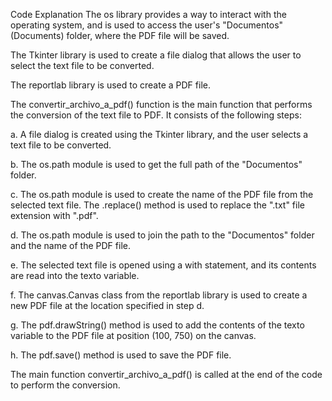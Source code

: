 Code Explanation
The os library provides a way to interact with the operating system, and is used to access the user's "Documentos" (Documents) folder, where the PDF file will be saved.

The Tkinter library is used to create a file dialog that allows the user to select the text file to be converted.

The reportlab library is used to create a PDF file.

The convertir_archivo_a_pdf() function is the main function that performs the conversion of the text file to PDF. It consists of the following steps:

a. A file dialog is created using the Tkinter library, and the user selects a text file to be converted.

b. The os.path module is used to get the full path of the "Documentos" folder.

c. The os.path module is used to create the name of the PDF file from the selected text file. The .replace() method is used to replace the ".txt" file extension with ".pdf".

d. The os.path module is used to join the path to the "Documentos" folder and the name of the PDF file.

e. The selected text file is opened using a with statement, and its contents are read into the texto variable.

f. The canvas.Canvas class from the reportlab library is used to create a new PDF file at the location specified in step d.

g. The pdf.drawString() method is used to add the contents of the texto variable to the PDF file at position (100, 750) on the canvas.

h. The pdf.save() method is used to save the PDF file.

The main function convertir_archivo_a_pdf() is called at the end of the code to perform the conversion.